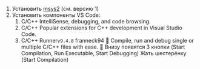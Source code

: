 
1. Установить [msys2](https://www.msys2.org/) (см. версию 1)
2. Установить компоненты VS Code:
	1. C/C++ IntelliSense, debugging, and code browsing.
	2. C/C++ Popular extensions for C++ development in Visual Studio Code.
	3. C/C++ Runner`v9.4.8` franneck94 🚀 Compile, run and debug single or multiple C/C++ files with ease. 🚀
Внизу появятся 3 кнопки (Start Compilation, Run Executable, Start Debugging)
Жать шестерёнку (Start Compilation)